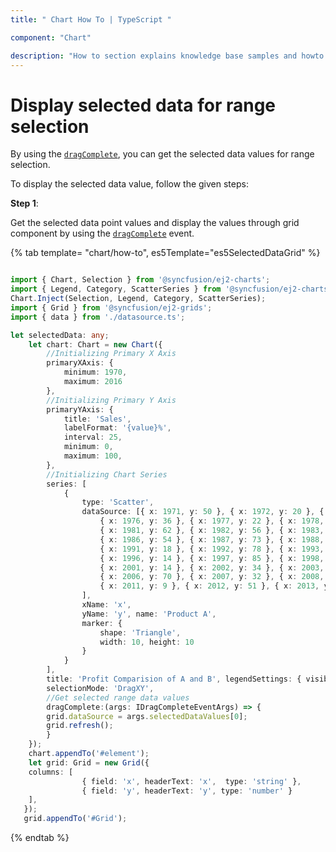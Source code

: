 ```yaml
---
title: " Chart How To | TypeScript "

component: "Chart"

description: "How to section explains knowledge base samples and howto access different types properties and events of the chart."
---
```


# Display selected data for range selection

By using the [`dragComplete`](../../api/chart/chartModel/#dragcomplete), you can get the selected data values for range selection.

To display the selected data value, follow the given steps:

**Step 1**:

Get the selected data point values and display the values through grid component by using the [`dragComplete`](../../api/chart/chartModel/#dragcomplete) event.

{% tab template= "chart/how-to", es5Template="es5SelectedDataGrid" %}

```typescript

import { Chart, Selection } from '@syncfusion/ej2-charts';
import { Legend, Category, ScatterSeries } from '@syncfusion/ej2-charts';
Chart.Inject(Selection, Legend, Category, ScatterSeries);
import { Grid } from '@syncfusion/ej2-grids';
import { data } from './datasource.ts';

let selectedData: any;
    let chart: Chart = new Chart({
        //Initializing Primary X Axis
        primaryXAxis: {
            minimum: 1970,
            maximum: 2016
        },
        //Initializing Primary Y Axis
        primaryYAxis: {
            title: 'Sales',
            labelFormat: '{value}%',
            interval: 25,
            minimum: 0,
            maximum: 100,
        },
        //Initializing Chart Series
        series: [
            {
                type: 'Scatter',
                dataSource: [{ x: 1971, y: 50 }, { x: 1972, y: 20 }, { x: 1973, y: 63 }, { x: 1974, y: 81 }, { x: 1975, y: 64 },
                    { x: 1976, y: 36 }, { x: 1977, y: 22 }, { x: 1978, y: 78 }, { x: 1979, y: 60 }, { x: 1980, y: 41 },
                    { x: 1981, y: 62 }, { x: 1982, y: 56 }, { x: 1983, y: 96 }, { x: 1984, y: 48 }, { x: 1985, y: 23 },
                    { x: 1986, y: 54 }, { x: 1987, y: 73 }, { x: 1988, y: 56 }, { x: 1989, y: 67 }, { x: 1990, y: 79 },
                    { x: 1991, y: 18 }, { x: 1992, y: 78 }, { x: 1993, y: 92 }, { x: 1994, y: 43 }, { x: 1995, y: 29 },
                    { x: 1996, y: 14 }, { x: 1997, y: 85 }, { x: 1998, y: 24 }, { x: 1999, y: 61 }, { x: 2000, y: 80 },
                    { x: 2001, y: 14 }, { x: 2002, y: 34 }, { x: 2003, y: 81 }, { x: 2004, y: 70 }, { x: 2005, y: 21 },
                    { x: 2006, y: 70 }, { x: 2007, y: 32 }, { x: 2008, y: 43 }, { x: 2009, y: 21 }, { x: 2010, y: 63 },
                    { x: 2011, y: 9 }, { x: 2012, y: 51 }, { x: 2013, y: 25 }, { x: 2014, y: 96 }, { x: 2015, y: 32 }
                ],
                xName: 'x',
                yName: 'y', name: 'Product A',
                marker: {
                    shape: 'Triangle',
                    width: 10, height: 10
                }
            }
        ],
        title: 'Profit Comparision of A and B', legendSettings: { visible: true, toggleVisibility: false },
        selectionMode: 'DragXY',
        //Get selected range data values
        dragComplete:(args: IDragCompleteEventArgs) => {
        grid.dataSource = args.selectedDataValues[0];
        grid.refresh();
        }
    });
    chart.appendTo('#element');
    let grid: Grid = new Grid({
    columns: [
                { field: 'x', headerText: 'x',  type: 'string' },
                { field: 'y', headerText: 'y', type: 'number' }
    ],
   });
   grid.appendTo('#Grid');
```

{% endtab %}